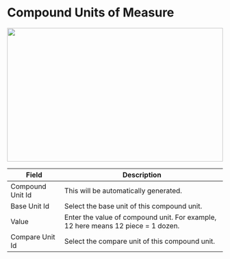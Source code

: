 # Compound Units of Measure

<img src="" height="312px" width="100%">

| Field            | Description                                                                      |
| ---------------- | -------------------------------------------------------------------------------- |
| Compound Unit Id | This will be automatically generated.                                            |
| Base Unit Id     | Select the base unit of this compound unit.                                      |
| Value            | Enter the value of compound unit. For example, 12 here means 12 piece = 1 dozen. |
| Compare Unit Id  | Select the compare unit of this compound unit.                                   |
